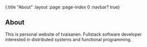 {:title "About"
 :layout :page
 :page-index 0
 :navbar? true}

##  About

This is personal website of tvaisanen. Fullstack software developer interested in distributed systems and functional programming.
